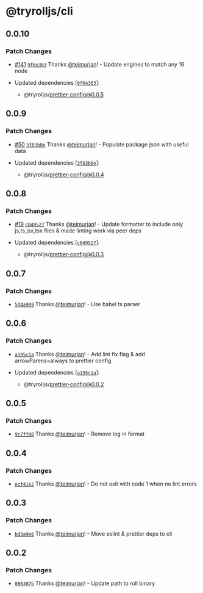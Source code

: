 # @tryrolljs/cli

## 0.0.10

### Patch Changes

- [#141](https://github.com/TuringAdvisoryGroup/tryrolljs/pull/141) [`9f6e363`](https://github.com/TuringAdvisoryGroup/tryrolljs/commit/9f6e3637330ac931b08fa1d21ab9d05cb18a6893) Thanks [@teimurjan](https://github.com/teimurjan)! - Update engines to match any 16 node

- Updated dependencies [[`9f6e363`](https://github.com/TuringAdvisoryGroup/tryrolljs/commit/9f6e3637330ac931b08fa1d21ab9d05cb18a6893)]:
  - @tryrolljs/prettier-config@0.0.5

## 0.0.9

### Patch Changes

- [#50](https://github.com/TuringAdvisoryGroup/tryrolljs/pull/50) [`3f83b0e`](https://github.com/TuringAdvisoryGroup/tryrolljs/commit/3f83b0eba6e0cb47a2f7fa0a0422c8c1bb020463) Thanks [@teimurjan](https://github.com/teimurjan)! - Populate package json with useful data

- Updated dependencies [[`3f83b0e`](https://github.com/TuringAdvisoryGroup/tryrolljs/commit/3f83b0eba6e0cb47a2f7fa0a0422c8c1bb020463)]:
  - @tryrolljs/prettier-config@0.0.4

## 0.0.8

### Patch Changes

- [#19](https://github.com/TuringAdvisoryGroup/tryrolljs/pull/19) [`c049527`](https://github.com/TuringAdvisoryGroup/tryrolljs/commit/c0495275b90f9adac465f6d0a1079b89f8390833) Thanks [@teimurjan](https://github.com/teimurjan)! - Update formatter to include only js,ts,jsx,tsx files & made linting work via peer deps

- Updated dependencies [[`c049527`](https://github.com/TuringAdvisoryGroup/tryrolljs/commit/c0495275b90f9adac465f6d0a1079b89f8390833)]:
  - @tryrolljs/prettier-config@0.0.3

## 0.0.7

### Patch Changes

- [`5f4a909`](https://github.com/TuringAdvisoryGroup/tryrolljs/commit/5f4a90921394d6eb4dcc96ae224f5e9a7925cff2) Thanks [@teimurjan](https://github.com/teimurjan)! - Use babel ts parser

## 0.0.6

### Patch Changes

- [`a195c1a`](https://github.com/TuringAdvisoryGroup/tryrolljs/commit/a195c1aa82ee9b69a2a6096faca1f968edb090e1) Thanks [@teimurjan](https://github.com/teimurjan)! - Add lint fix flag & add arrowParens=always to prettier config

- Updated dependencies [[`a195c1a`](https://github.com/TuringAdvisoryGroup/tryrolljs/commit/a195c1aa82ee9b69a2a6096faca1f968edb090e1)]:
  - @tryrolljs/prettier-config@0.0.2

## 0.0.5

### Patch Changes

- [`9c7ff40`](https://github.com/TuringAdvisoryGroup/tryrolljs/commit/9c7ff40c398ce13ebe23bc5b45cfd102d2504ae8) Thanks [@teimurjan](https://github.com/teimurjan)! - Remove log in format

## 0.0.4

### Patch Changes

- [`ecf41e2`](https://github.com/TuringAdvisoryGroup/tryrolljs/commit/ecf41e2f065e96ed5c05de30415530d6d6117acb) Thanks [@teimurjan](https://github.com/teimurjan)! - Do not exit with code 1 when no lint errors

## 0.0.3

### Patch Changes

- [`bd3a9e6`](https://github.com/TuringAdvisoryGroup/tryrolljs/commit/bd3a9e67eaf42b266ff5ccc0afadcdc65ec95bea) Thanks [@teimurjan](https://github.com/teimurjan)! - Move eslint & prettier deps to cli

## 0.0.2

### Patch Changes

- [`086387b`](https://github.com/TuringAdvisoryGroup/tryrolljs/commit/086387bf88703c2b25c36b26807c3b21f46db75e) Thanks [@teimurjan](https://github.com/teimurjan)! - Update path to roll binary
